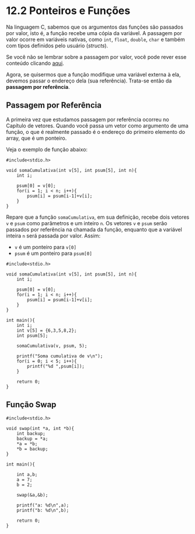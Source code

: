 # 12.2 Ponteiros e Funções

Na linguagem C, sabemos que os argumentos das funções são passados por valor, isto é, a função recebe uma cópia da variável. A passagem por valor ocorre em variáveis nativas, como ```int```, ```float```, ```double```, ```char``` e também com tipos definidos pelo usuário (*structs*).

Se você não se lembrar sobre a passagem por valor, você pode rever esse conteúdo clicando [aqui](https://github.com/viniciusrpb/cic0004_apc_engcomp/blob/main/funcoes/estrutura.md).

Agora, se quisermos que a função modifique uma variável externa à ela, devemos passar o endereço dela (sua referência). Trata-se então da **passagem por referência**.

## Passagem por Referência

A primeira vez que estudamos passagem por referência ocorreu no Capítulo de vetores. Quando você passa um vetor como argumento de uma função, o que é realmente passado é o endereço do primeiro elemento do array, que é um ponteiro.

Veja o exemplo de função abaixo:

```
#include<stdio.h>

void somaCumulativa(int v[5], int psum[5], int n){
    int i;

    psum[0] = v[0];
    for(i = 1; i < n; i++){
        psum[i] = psum[i-1]+v[i];
    }
}
```

Repare que a função ```somaCumulativa```, em sua definição, recebe dois vetores ```v``` e ```psum``` como parâmetros e um inteiro ```n```. Os vetores ```v``` e ```psum``` serão passados por referência na chamada da função, enquanto que a variável inteira ```n``` será passada por valor. Assim:

- ```v``` é um ponteiro para ```v[0]```<br>
- ```psum``` é um ponteiro para ```psum[0]```

```
#include<stdio.h>

void somaCumulativa(int v[5], int psum[5], int n){
    int i;

    psum[0] = v[0];
    for(i = 1; i < n; i++){
        psum[i] = psum[i-1]+v[i];
    }
}

int main(){
    int i;
    int v[5] = {6,3,5,8,2};
    int psum[5];

    somaCumulativa(v, psum, 5);

    printf("Soma cumulativa de v\n");
    for(i = 0; i < 5; i++){
        printf("%d ",psum[i]);
    }

    return 0;
}
```

## Função Swap

```
#include<stdio.h>

void swap(int *a, int *b){
    int backup;
    backup = *a;
    *a = *b;
    *b = backup;
}

int main(){

    int a,b;
    a = 7;
    b = 2;

    swap(&a,&b);

    printf("a: %d\n",a);
    printf("b: %d\n",b);

    return 0;
}
```

